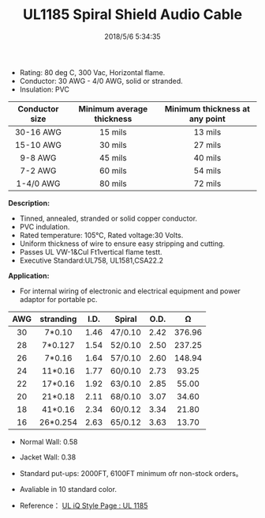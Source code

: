 ﻿---
layout: post 
title: UL1185 Spiral Shield Audio Cable
categories: wire-cable
overview: Spiral shield,Audio,Cable,UL1185
series: FN10
part_number: 10-1185-0
thumb_img: 
image: static/9-20210603.jpg
date: 2018/5/6 5:34:35
permalink: /wire-cable/ul1185-spiral-shield-audio-cable-80degc-300v.html
---



* Rating: 80 deg C, 300 Vac, Horizontal flame.
* Conductor: 30 AWG - 4/0 AWG, solid or stranded.
* Insulation: PVC


 Conductor size | Minimum average thickness | Minimum thickness at any point
 :-: | :-: | :-:
 30-16 AWG | 15 mils | 13 mils
 15-10 AWG | 30 mils | 27 mils
 9-8 AWG | 45 mils | 40 mils
 7-2 AWG | 60 mils | 54 mils
 1-4/0 AWG | 80 mils | 72 mils
 
__Description:__

* Tinned, annealed, stranded or solid copper conductor.
* PVC indulation.
* Rated temperature: 105℃, Rated voltage:30 Volts.
* Uniform thickness of wire to ensure easy stripping and cutting.
* Passes UL VW-1&amp;Cul Ft1vertical flame testt.
* Executive Standard:UL758, UL1581,CSA22.2 

__Application:__

* For internal wiring of electronic and electrical equipment and power adaptor for portable pc. 

AWG | stranding  | I.D. | Spiral | O.D. | Ω
:-: | :-: |  :-: |  :-: |  :-: |  :-: 
30 | 7*0.10  | 1.46 | 47/0.10 | 2.42 | 376.96
28 | 7*0.127 | 1.54 | 52/0.10 | 2.50 | 237.25
26 | 7*0.16  | 1.64 | 57/0.10 | 2.60 | 148.94
24 | 11*0.16 | 1.77 | 60/0.10 | 2.73 | 93.25
22 | 17*0.16 | 1.92 | 63/0.10 | 2.85 | 55.00
20 | 21*0.18 | 2.11 | 68/0.10 | 3.07 | 34.60
18 | 41*0.16 | 2.34 | 60/0.12 | 3.34 | 21.80
16 | 26*0.254 | 2.63 | 65/0.12 | 3.63 | 13.70

* Normal Wall: 0.58
* Jacket Wall: 0.38

* Standard put-ups: 2000FT,  6100FT minimum ofr non-stock orders。
* Avaliable in 10 standard color.

* Reference：
[UL iQ Style Page : UL 1185](http://iq.ul.com/awm/stylepage.aspx?Style=1185)

